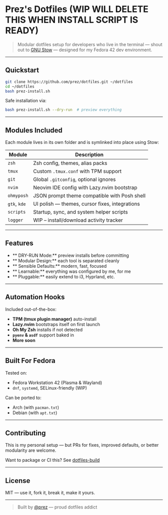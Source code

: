 # Prez's Dotfiles (WIP WILL DELETE THIS WHEN INSTALL SCRIPT IS READY) 

> Modular dotfiles setup for developers who live in the terminal — shout out to [GNU Stow](https://www.gnu.org/software/stow/) — designed for my Fedora 42 dev environment.

---

## Quickstart

```bash
git clone https://github.com/prez/dotfiles.git ~/dotfiles
cd ~/dotfiles
bash prez-install.sh 
```

Safe installation via:
```bash
bash prez-install.sh --dry-run  # preview everything
```

---

## Modules Included

Each module lives in its own folder and is symlinked into place using Stow:

| Module      | Description                                     |
|-------------|-------------------------------------------------|
| `zsh`       | Zsh config, themes, alias packs                 |
| `tmux`      | Custom `.tmux.conf` with TPM support            |
| `git`       | Global `.gitconfig`, optional ignores           |
| `nvim`      | Neovim IDE config with Lazy.nvim bootstrap      |
| `ohmyposh`  | JSON prompt theme compatible with Posh shell    |
| `gtk`, `kde`| UI polish — themes, cursor fixes, integrations  |
| `scripts`   | Startup, sync, and system helper scripts        |
| `logger`    | WIP – install/download activity tracker      |

---

## Features

- ** DRY-RUN Mode:** preview installs before committing
- ** Modular Design:** each tool is separated cleanly
- ** Sensible Defaults:** modern, fast, focused
- ** Learnable:** everything was configured by me, for me
- ** Pluggable:** easily extend to i3, Hyprland, etc.

---

## Automation Hooks

Included out-of-the-box:
- **TPM (tmux plugin manager)** auto-install
- **Lazy.nvim** bootstraps itself on first launch
- **Oh My Zsh** installs if not detected
- **`pyenv` & `asdf`** support baked in
- **More soon**

---

## Built For Fedora

Tested on:
- Fedora Workstation 42 (Plasma & Wayland)
- `dnf`, `systemd`, SELinux-friendly (WIP)

Can be ported to:
- Arch (with `pacman.txt`)
- Debian (with `apt.txt`)

---

## Contributing

This is my personal setup — but PRs for fixes, improved defaults, or better modularity are welcome.

Want to package or CI this? See [dotfiles-build](https://github.com/prez/dotfiles-build)

---

## License

MIT — use it, fork it, break it, make it yours.

---

> Built by [@prez](https://github.com/prez) — proud dotfiles addict

